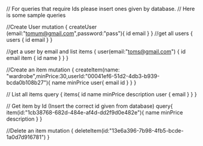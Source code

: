 // For queries that require Ids please insert ones given by database.
// Here is some sample queries


//Create User
mutation {
  createUser (email:"tomum@gmail.com",password:"pass"){
    id
    email
  }
}
//get all users
{
  users {
    id
    email
  }
}

//get a user by email and list items
{
  user(email:"toms@gmail.com") {
    id
    email
    item {
      id
      name
    }
  }
}

//Create an item
mutation {
  createItem(name: "wardrobe",minPrice:30,userId:"00041ef6-51d2-4db3-b939-bcda0b108b27"){
    name
    minPrice
    user{
      email
      id
    }
  }
}

// List all items
query {
  items{
    id
    name
    minPrice
    description
    user {
      email
    }
  }
}

// Get item by Id (Insert the correct id given from database)
query{
  item(id:"1cb38768-682d-484e-af4d-dd2f9d0e482e"){
    name
    minPrice
    description
  }
}

//Delete an item
mutation {
  deleteItem(id:"13e6a396-7b98-4fb5-bcde-1a0d7d916781")
}

